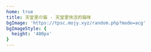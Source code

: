 ```yaml
---
home: true
title: 天堂里の猫 - 天堂里快活的猫咪
bgImage: 'https://tpsc.mojy.xyz/random.php?mode=acg'
bgImageStyle: {
  height: '400px'
}
---
```


